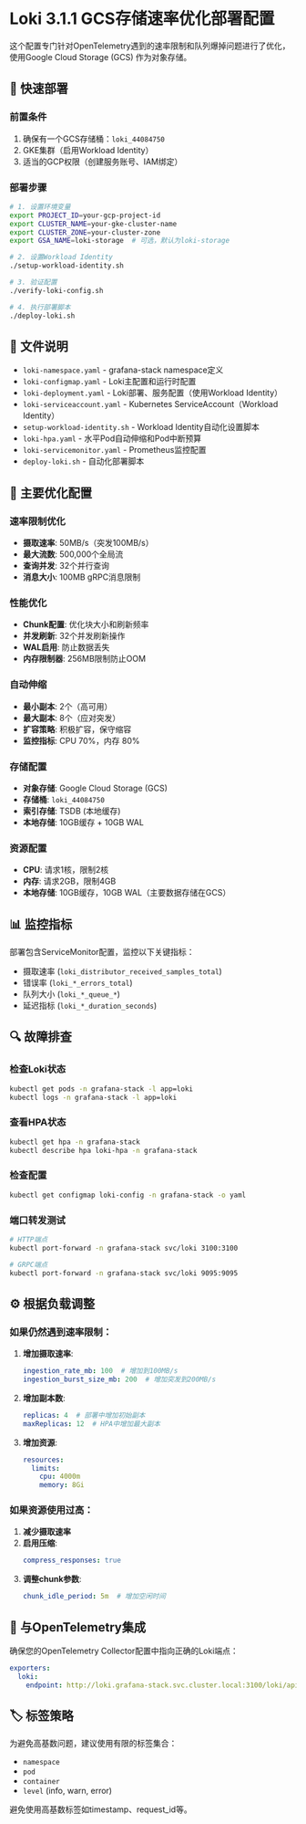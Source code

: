 # Loki 3.1.1 GCS存储速率优化部署配置

这个配置专门针对OpenTelemetry遇到的速率限制和队列爆掉问题进行了优化，使用Google Cloud Storage (GCS) 作为对象存储。

## 🚀 快速部署

### 前置条件
1. 确保有一个GCS存储桶：`loki_44084750`
2. GKE集群（启用Workload Identity）
3. 适当的GCP权限（创建服务账号、IAM绑定）

### 部署步骤
```bash
# 1. 设置环境变量
export PROJECT_ID=your-gcp-project-id
export CLUSTER_NAME=your-gke-cluster-name
export CLUSTER_ZONE=your-cluster-zone
export GSA_NAME=loki-storage  # 可选，默认为loki-storage

# 2. 设置Workload Identity
./setup-workload-identity.sh

# 3. 验证配置
./verify-loki-config.sh

# 4. 执行部署脚本
./deploy-loki.sh
```

## 📁 文件说明

- `loki-namespace.yaml` - grafana-stack namespace定义
- `loki-configmap.yaml` - Loki主配置和运行时配置
- `loki-deployment.yaml` - Loki部署、服务配置（使用Workload Identity）
- `loki-serviceaccount.yaml` - Kubernetes ServiceAccount（Workload Identity）
- `setup-workload-identity.sh` - Workload Identity自动化设置脚本
- `loki-hpa.yaml` - 水平Pod自动伸缩和Pod中断预算
- `loki-servicemonitor.yaml` - Prometheus监控配置
- `deploy-loki.sh` - 自动化部署脚本

## 🔧 主要优化配置

### 速率限制优化
- **摄取速率**: 50MB/s（突发100MB/s）
- **最大流数**: 500,000个全局流
- **查询并发**: 32个并行查询
- **消息大小**: 100MB gRPC消息限制

### 性能优化
- **Chunk配置**: 优化块大小和刷新频率
- **并发刷新**: 32个并发刷新操作
- **WAL启用**: 防止数据丢失
- **内存限制器**: 256MB限制防止OOM

### 自动伸缩
- **最小副本**: 2个（高可用）
- **最大副本**: 8个（应对突发）
- **扩容策略**: 积极扩容，保守缩容
- **监控指标**: CPU 70%，内存 80%

### 存储配置
- **对象存储**: Google Cloud Storage (GCS)
- **存储桶**: `loki_44084750`
- **索引存储**: TSDB (本地缓存)
- **本地存储**: 10GB缓存 + 10GB WAL

### 资源配置
- **CPU**: 请求1核，限制2核
- **内存**: 请求2GB，限制4GB
- **本地存储**: 10GB缓存，10GB WAL（主要数据存储在GCS）

## 📊 监控指标

部署包含ServiceMonitor配置，监控以下关键指标：

- 摄取速率 (`loki_distributor_received_samples_total`)
- 错误率 (`loki_*_errors_total`)
- 队列大小 (`loki_*_queue_*`)
- 延迟指标 (`loki_*_duration_seconds`)

## 🔍 故障排查

### 检查Loki状态
```bash
kubectl get pods -n grafana-stack -l app=loki
kubectl logs -n grafana-stack -l app=loki
```

### 查看HPA状态
```bash
kubectl get hpa -n grafana-stack
kubectl describe hpa loki-hpa -n grafana-stack
```

### 检查配置
```bash
kubectl get configmap loki-config -n grafana-stack -o yaml
```

### 端口转发测试
```bash
# HTTP端点
kubectl port-forward -n grafana-stack svc/loki 3100:3100

# GRPC端点  
kubectl port-forward -n grafana-stack svc/loki 9095:9095
```

## ⚙️ 根据负载调整

### 如果仍然遇到速率限制：

1. **增加摄取速率**:
   ```yaml
   ingestion_rate_mb: 100  # 增加到100MB/s
   ingestion_burst_size_mb: 200  # 增加突发到200MB/s
   ```

2. **增加副本数**:
   ```yaml
   replicas: 4  # 部署中增加初始副本
   maxReplicas: 12  # HPA中增加最大副本
   ```

3. **增加资源**:
   ```yaml
   resources:
     limits:
       cpu: 4000m
       memory: 8Gi
   ```

### 如果资源使用过高：

1. **减少摄取速率**
2. **启用压缩**: 
   ```yaml
   compress_responses: true
   ```
3. **调整chunk参数**:
   ```yaml
   chunk_idle_period: 5m  # 增加空闲时间
   ```

## 🔗 与OpenTelemetry集成

确保您的OpenTelemetry Collector配置中指向正确的Loki端点：

```yaml
exporters:
  loki:
    endpoint: http://loki.grafana-stack.svc.cluster.local:3100/loki/api/v1/push
```

## 🏷️ 标签策略

为避免高基数问题，建议使用有限的标签集合：
- `namespace`
- `pod`  
- `container`
- `level` (info, warn, error)

避免使用高基数标签如timestamp、request_id等。 